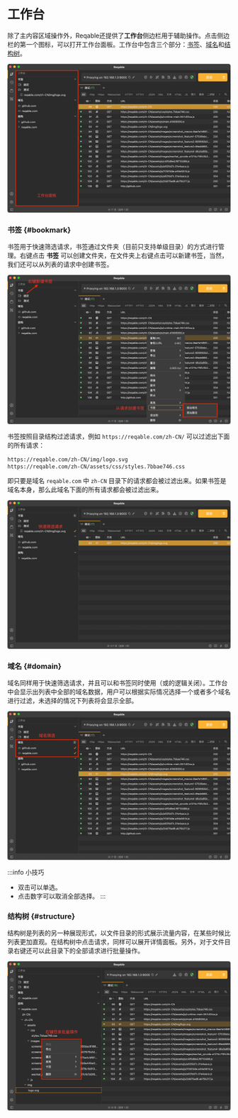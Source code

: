 # 工作台

除了主内容区域操作外，Reqable还提供了**工作台**侧边栏用于辅助操作。点击侧边栏的第一个图标，可以打开工作台面板。工作台中包含三个部分：[书签](#bookmark)、[域名](#domain)和[结构树](#structure)。

![](arts/explorer_01.png)


### 书签 {#bookmark}

书签用于快速筛选请求，书签通过文件夹（目前只支持单级目录）的方式进行管理。右键点击 **书签** 可以创建文件夹，在文件夹上右键点击可以新建书签，当然，我们还可以从列表的请求中创建书签。

![](arts/explorer_02.png)

书签按照目录结构过滤请求，例如 `https://reqable.com/zh-CN/` 可以过滤出下面的所有请求：

```
https://reqable.com/zh-CN/img/logo.svg
https://reqable.com/zh-CN/assets/css/styles.7bbae746.css
```

即只要是域名 `reqable.com` 中 `zh-CN` 目录下的请求都会被过滤出来。如果书签是域名本身，那么此域名下面的所有请求都会被过滤出来。

![](arts/explorer_03.png)

### 域名 {#domain}

域名同样用于快速筛选请求，并且可以和书签同时使用（或的逻辑关闭）。工作台中会显示出列表中全部的域名数据，用户可以根据实际情况选择一个或者多个域名进行过滤，未选择的情况下列表将会显示全部。

![](arts/explorer_04.png)

:::info 小技巧
- 双击可以单选。
- 点击数字可以取消全部选择。
:::

### 结构树 {#structure}

结构树是列表的另一种展现形式，以文件目录的形式展示流量内容，在某些时候比列表更加直观。在结构树中点击请求，同样可以展开详情面板。另外，对于文件目录右键还可以此目录下的全部请求进行批量操作。

![](arts/explorer_05.png)